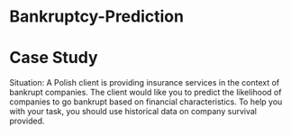 # Bankruptcy-Prediction
# Case Study

Situation: A Polish client is providing insurance services in the context of bankrupt companies. The client would like you to predict the likelihood of companies to go bankrupt based on financial characteristics. To help you with your task, you should use historical data on company survival provided.
